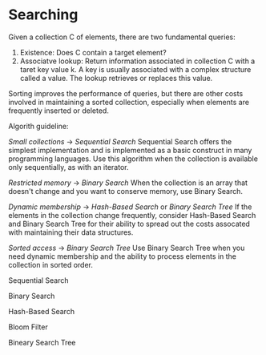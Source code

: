 Searching
================================================================================

Given a collection C of elements, there are two fundamental queries:
1. Existence: Does C contain a target element?
2. Associatve lookup: Return information associated in collection C with a taret key value k.
A key is usually associated with a complex structure called a value.
The lookup retrieves or replaces this value.

Sorting improves the performance of queries, but there are other costs involved in maintaining a sorted collection,
especially when elements are frequently inserted or deleted.

Algorith guideline:

*Small collections* -> *Sequential Search* 
Sequential Search offers the simplest implementation and is implemented as a basic construct in many programming languages.
Use this algorithm when the collection is available only sequentially, as with an iterator.

*Restricted memory* -> *Binary Search*
When the collection is an array that doesn't change and you want to conserve memory, use Binary Search.

*Dynamic membership* -> *Hash-Based Search* or *Binary Search Tree*
If the elements in the collection change frequently, consider Hash-Based Search
and Binary Search Tree for their ability to spread out the costs assocated with maintaining their data structures.

*Sorted access* -> *Binary Search Tree*
Use Binary Search Tree when you need dynamic membership and the ability to process elements in the collection in sorted order.


Sequential Search

Binary Search

Hash-Based Search

Bloom Filter

Bineary Search Tree
